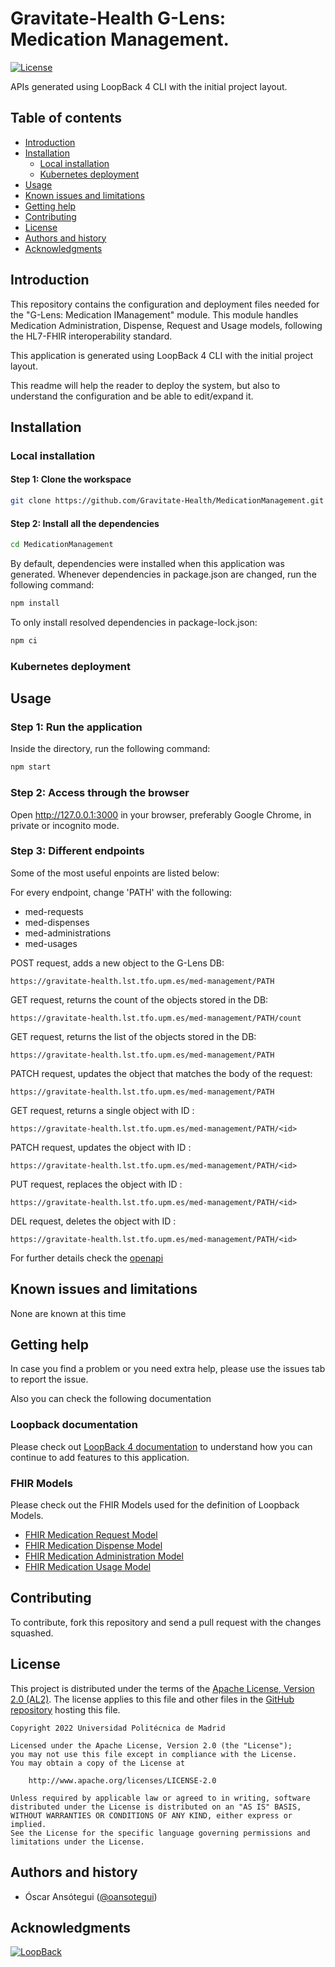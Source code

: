 
Gravitate-Health G-Lens: Medication Management.
=================================================

[![License](https://img.shields.io/badge/License-Apache_2.0-blue.svg)](https://opensource.org/licenses/Apache-2.0)

APIs generated using LoopBack 4 CLI with the  initial project layout.

Table of contents
-----------------

* [Introduction](#introduction)
* [Installation](#installation)
    - [Local installation](#local-installation)
    - [Kubernetes deployment](#kubernetes-deployment)
* [Usage](#usage)
* [Known issues and limitations](#known-issues-and-limitations)
* [Getting help](#getting-help)
* [Contributing](#contributing)
* [License](#license)
* [Authors and history](#authors-and-history)
* [Acknowledgments](#acknowledgments)


Introduction
------------
This repository contains the configuration and deployment files needed for the "G-Lens: Medication IManagement" module.
This module handles Medication Administration, Dispense, Request and Usage models, following the HL7-FHIR interoperability standard.

This application is generated using LoopBack 4 CLI with the initial project layout.

This readme will help the reader to deploy the system, but also to understand the configuration and be able to edit/expand it.

Installation
------------
### Local installation

#### Step 1: Clone the workspace
```bash
git clone https://github.com/Gravitate-Health/MedicationManagement.git
```
#### Step 2: Install all the dependencies

```bash
cd MedicationManagement
```

By default, dependencies were installed when this application was generated.
Whenever dependencies in package.json are changed, run the following command:

```bash
npm install
```

To only install resolved dependencies in package-lock.json:
```bash
npm ci
```

### Kubernetes deployment

Usage
-----
### Step 1: Run the application
Inside the directory, run the following command:
```bash
npm start
```
### Step 2: Access through the browser
Open http://127.0.0.1:3000 in your browser, preferably Google Chrome, in private or incognito mode.

### Step 3:  Different endpoints

Some of the most useful enpoints are listed below:

For every endpoint, change 'PATH' with the following:
- med-requests
- med-dispenses
- med-administrations
- med-usages

POST request, adds a new object to the G-Lens DB:

    https://gravitate-health.lst.tfo.upm.es/med-management/PATH

GET request, returns the count of the objects stored in the DB:

    https://gravitate-health.lst.tfo.upm.es/med-management/PATH/count

GET request, returns the list of the objects stored in the DB:

    https://gravitate-health.lst.tfo.upm.es/med-management/PATH

PATCH request, updates the object that matches the body of the request:

    https://gravitate-health.lst.tfo.upm.es/med-management/PATH

GET request, returns a single object with ID <id>:

    https://gravitate-health.lst.tfo.upm.es/med-management/PATH/<id>

PATCH request, updates the object with ID <id>:

    https://gravitate-health.lst.tfo.upm.es/med-management/PATH/<id>

PUT request, replaces the object with ID <id>:

    https://gravitate-health.lst.tfo.upm.es/med-management/PATH/<id>

DEL request, deletes the object with ID <id>:

    https://gravitate-health.lst.tfo.upm.es/med-management/PATH/<id>

For further details check the [openapi](openapi.json)

Known issues and limitations
----------------------------
None are known at this time

Getting help
------------

In case you find a problem or you need extra help, please use the issues tab to report the issue.

Also you can check the following documentation

### Loopback documentation

Please check out [LoopBack 4 documentation](https://loopback.io/doc/en/lb4/) to
understand how you can continue to add features to this application.



### FHIR Models

Please check out the FHIR Models used for the definition of Loopback Models.
- [FHIR Medication Request Model](https://build.fhir.org/medicationrequest.html)
- [FHIR Medication Dispense Model](https://build.fhir.org/medicationdispense.html)
- [FHIR Medication Administration Model](https://build.fhir.org/medicationadministration.html)
- [FHIR Medication Usage Model](https://build.fhir.org/medicationusage.html)

Contributing
------------
To contribute, fork this repository and send a pull request with the changes squashed.

License
-------

This project is distributed under the terms of the [Apache License, Version 2.0 (AL2)](http://www.apache.org/licenses/LICENSE-2.0).  The license applies to this file and other files in the [GitHub repository](https://github.com/Gravitate-Health/Gateway) hosting this file.

```
Copyright 2022 Universidad Politécnica de Madrid

Licensed under the Apache License, Version 2.0 (the "License");
you may not use this file except in compliance with the License.
You may obtain a copy of the License at

    http://www.apache.org/licenses/LICENSE-2.0

Unless required by applicable law or agreed to in writing, software
distributed under the License is distributed on an "AS IS" BASIS,
WITHOUT WARRANTIES OR CONDITIONS OF ANY KIND, either express or implied.
See the License for the specific language governing permissions and
limitations under the License.
```

Authors and history
---------------------------
- Óscar Ansótegui ([@oansotegui](https://github.com/oansotegui))

Acknowledgments
---------------

[![LoopBack](https://github.com/strongloop/loopback-next/raw/master/docs/site/imgs/branding/Powered-by-LoopBack-Badge-(blue)-@2x.png)](http://loopback.io/)

